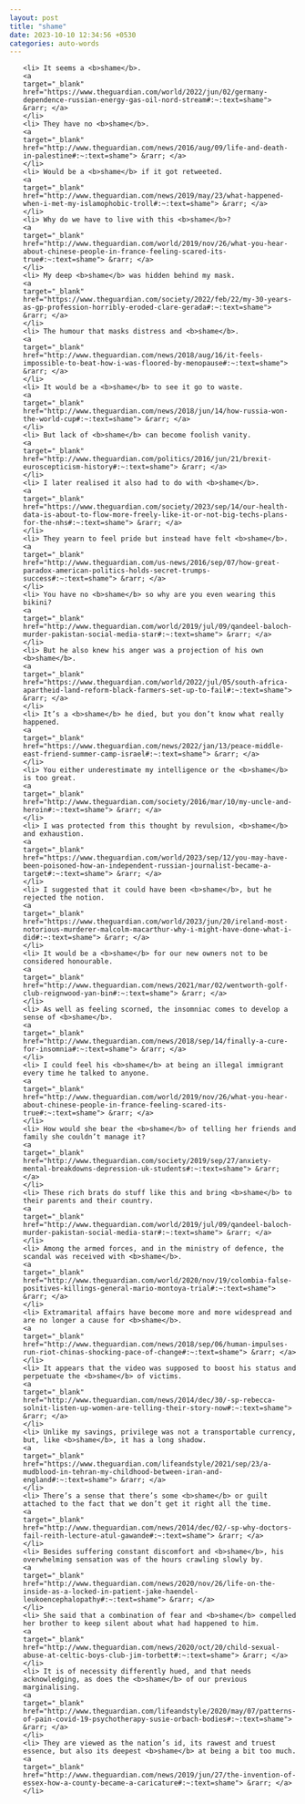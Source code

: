 ```yaml
---
layout: post
title: "shame"
date: 2023-10-10 12:34:56 +0530
categories: auto-words
---
```

<ol>

    <li> It seems a <b>shame</b>.
    <a 
    target="_blank" 
    href="https://www.theguardian.com/world/2022/jun/02/germany-dependence-russian-energy-gas-oil-nord-stream#:~:text=shame"> &rarr; </a>
    </li>
    <li> They have no <b>shame</b>.
    <a 
    target="_blank" 
    href="http://www.theguardian.com/news/2016/aug/09/life-and-death-in-palestine#:~:text=shame"> &rarr; </a>
    </li>
    <li> Would be a <b>shame</b> if it got retweeted.
    <a 
    target="_blank" 
    href="http://www.theguardian.com/news/2019/may/23/what-happened-when-i-met-my-islamophobic-troll#:~:text=shame"> &rarr; </a>
    </li>
    <li> Why do we have to live with this <b>shame</b>?
    <a 
    target="_blank" 
    href="http://www.theguardian.com/world/2019/nov/26/what-you-hear-about-chinese-people-in-france-feeling-scared-its-true#:~:text=shame"> &rarr; </a>
    </li>
    <li> My deep <b>shame</b> was hidden behind my mask.
    <a 
    target="_blank" 
    href="https://www.theguardian.com/society/2022/feb/22/my-30-years-as-gp-profession-horribly-eroded-clare-gerada#:~:text=shame"> &rarr; </a>
    </li>
    <li> The humour that masks distress and <b>shame</b>.
    <a 
    target="_blank" 
    href="http://www.theguardian.com/news/2018/aug/16/it-feels-impossible-to-beat-how-i-was-floored-by-menopause#:~:text=shame"> &rarr; </a>
    </li>
    <li> It would be a <b>shame</b> to see it go to waste.
    <a 
    target="_blank" 
    href="http://www.theguardian.com/news/2018/jun/14/how-russia-won-the-world-cup#:~:text=shame"> &rarr; </a>
    </li>
    <li> But lack of <b>shame</b> can become foolish vanity.
    <a 
    target="_blank" 
    href="http://www.theguardian.com/politics/2016/jun/21/brexit-euroscepticism-history#:~:text=shame"> &rarr; </a>
    </li>
    <li> I later realised it also had to do with <b>shame</b>.
    <a 
    target="_blank" 
    href="https://www.theguardian.com/society/2023/sep/14/our-health-data-is-about-to-flow-more-freely-like-it-or-not-big-techs-plans-for-the-nhs#:~:text=shame"> &rarr; </a>
    </li>
    <li> They yearn to feel pride but instead have felt <b>shame</b>.
    <a 
    target="_blank" 
    href="http://www.theguardian.com/us-news/2016/sep/07/how-great-paradox-american-politics-holds-secret-trumps-success#:~:text=shame"> &rarr; </a>
    </li>
    <li> You have no <b>shame</b> so why are you even wearing this bikini?
    <a 
    target="_blank" 
    href="http://www.theguardian.com/world/2019/jul/09/qandeel-baloch-murder-pakistan-social-media-star#:~:text=shame"> &rarr; </a>
    </li>
    <li> But he also knew his anger was a projection of his own <b>shame</b>.
    <a 
    target="_blank" 
    href="https://www.theguardian.com/world/2022/jul/05/south-africa-apartheid-land-reform-black-farmers-set-up-to-fail#:~:text=shame"> &rarr; </a>
    </li>
    <li> It’s a <b>shame</b> he died, but you don’t know what really happened.
    <a 
    target="_blank" 
    href="https://www.theguardian.com/news/2022/jan/13/peace-middle-east-friend-summer-camp-israel#:~:text=shame"> &rarr; </a>
    </li>
    <li> You either underestimate my intelligence or the <b>shame</b> is too great.
    <a 
    target="_blank" 
    href="http://www.theguardian.com/society/2016/mar/10/my-uncle-and-heroin#:~:text=shame"> &rarr; </a>
    </li>
    <li> I was protected from this thought by revulsion, <b>shame</b> and exhaustion.
    <a 
    target="_blank" 
    href="https://www.theguardian.com/world/2023/sep/12/you-may-have-been-poisoned-how-an-independent-russian-journalist-became-a-target#:~:text=shame"> &rarr; </a>
    </li>
    <li> I suggested that it could have been <b>shame</b>, but he rejected the notion.
    <a 
    target="_blank" 
    href="https://www.theguardian.com/world/2023/jun/20/ireland-most-notorious-murderer-malcolm-macarthur-why-i-might-have-done-what-i-did#:~:text=shame"> &rarr; </a>
    </li>
    <li> It would be a <b>shame</b> for our new owners not to be considered honourable.
    <a 
    target="_blank" 
    href="http://www.theguardian.com/news/2021/mar/02/wentworth-golf-club-reignwood-yan-bin#:~:text=shame"> &rarr; </a>
    </li>
    <li> As well as feeling scorned, the insomniac comes to develop a sense of <b>shame</b>.
    <a 
    target="_blank" 
    href="http://www.theguardian.com/news/2018/sep/14/finally-a-cure-for-insomnia#:~:text=shame"> &rarr; </a>
    </li>
    <li> I could feel his <b>shame</b> at being an illegal immigrant every time he talked to anyone.
    <a 
    target="_blank" 
    href="http://www.theguardian.com/world/2019/nov/26/what-you-hear-about-chinese-people-in-france-feeling-scared-its-true#:~:text=shame"> &rarr; </a>
    </li>
    <li> How would she bear the <b>shame</b> of telling her friends and family she couldn’t manage it?
    <a 
    target="_blank" 
    href="http://www.theguardian.com/society/2019/sep/27/anxiety-mental-breakdowns-depression-uk-students#:~:text=shame"> &rarr; </a>
    </li>
    <li> These rich brats do stuff like this and bring <b>shame</b> to their parents and their country.
    <a 
    target="_blank" 
    href="http://www.theguardian.com/world/2019/jul/09/qandeel-baloch-murder-pakistan-social-media-star#:~:text=shame"> &rarr; </a>
    </li>
    <li> Among the armed forces, and in the ministry of defence, the scandal was received with <b>shame</b>.
    <a 
    target="_blank" 
    href="http://www.theguardian.com/world/2020/nov/19/colombia-false-positives-killings-general-mario-montoya-trial#:~:text=shame"> &rarr; </a>
    </li>
    <li> Extramarital affairs have become more and more widespread and are no longer a cause for <b>shame</b>.
    <a 
    target="_blank" 
    href="http://www.theguardian.com/news/2018/sep/06/human-impulses-run-riot-chinas-shocking-pace-of-change#:~:text=shame"> &rarr; </a>
    </li>
    <li> It appears that the video was supposed to boost his status and perpetuate the <b>shame</b> of victims.
    <a 
    target="_blank" 
    href="http://www.theguardian.com/news/2014/dec/30/-sp-rebecca-solnit-listen-up-women-are-telling-their-story-now#:~:text=shame"> &rarr; </a>
    </li>
    <li> Unlike my savings, privilege was not a transportable currency, but, like <b>shame</b>, it has a long shadow.
    <a 
    target="_blank" 
    href="https://www.theguardian.com/lifeandstyle/2021/sep/23/a-mudblood-in-tehran-my-childhood-between-iran-and-england#:~:text=shame"> &rarr; </a>
    </li>
    <li> There’s a sense that there’s some <b>shame</b> or guilt attached to the fact that we don’t get it right all the time.
    <a 
    target="_blank" 
    href="http://www.theguardian.com/news/2014/dec/02/-sp-why-doctors-fail-reith-lecture-atul-gawande#:~:text=shame"> &rarr; </a>
    </li>
    <li> Besides suffering constant discomfort and <b>shame</b>, his overwhelming sensation was of the hours crawling slowly by.
    <a 
    target="_blank" 
    href="http://www.theguardian.com/news/2020/nov/26/life-on-the-inside-as-a-locked-in-patient-jake-haendel-leukoencephalopathy#:~:text=shame"> &rarr; </a>
    </li>
    <li> She said that a combination of fear and <b>shame</b> compelled her brother to keep silent about what had happened to him.
    <a 
    target="_blank" 
    href="http://www.theguardian.com/news/2020/oct/20/child-sexual-abuse-at-celtic-boys-club-jim-torbett#:~:text=shame"> &rarr; </a>
    </li>
    <li> It is of necessity differently hued, and that needs acknowledging, as does the <b>shame</b> of our previous marginalising.
    <a 
    target="_blank" 
    href="http://www.theguardian.com/lifeandstyle/2020/may/07/patterns-of-pain-covid-19-psychotherapy-susie-orbach-bodies#:~:text=shame"> &rarr; </a>
    </li>
    <li> They are viewed as the nation’s id, its rawest and truest essence, but also its deepest <b>shame</b> at being a bit too much.
    <a 
    target="_blank" 
    href="http://www.theguardian.com/news/2019/jun/27/the-invention-of-essex-how-a-county-became-a-caricature#:~:text=shame"> &rarr; </a>
    </li>
